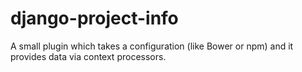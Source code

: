 django-project-info
===================

A small plugin which takes a configuration (like Bower or npm) and it provides data via context processors.
